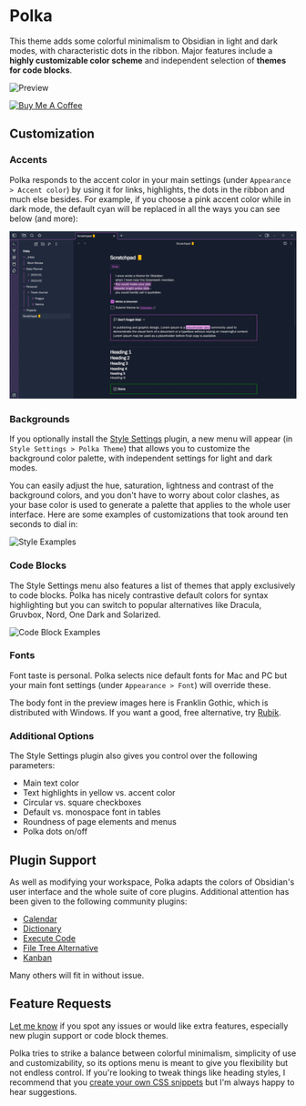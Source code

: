 # Polka

This theme adds some colorful minimalism to Obsidian in light and dark modes, with characteristic dots in the ribbon. Major features include a **highly customizable color scheme** and independent selection of **themes for code blocks**.

![Preview](assets/polka_full_size.png)

<a href="https://www.buymeacoffee.com/callumhackett" target="_blank"><img src="https://cdn.buymeacoffee.com/buttons/v2/default-yellow.png" alt="Buy Me A Coffee" style="height: 60px !important;width: 217px !important;" ></a>

## Customization

### Accents

Polka responds to the accent color in your main settings (under `Appearance > Accent color`) by using it for links, highlights, the dots in the ribbon and much else besides. For example, if you choose a pink accent color while in dark mode, the default cyan will be replaced in all the ways you can see below (and more):

![Color Customization](assets/accent_customization.png)

### Backgrounds

If you optionally install the [Style Settings](https://github.com/mgmeyers/obsidian-style-settings) plugin, a new menu will appear (in `Style Settings > Polka Theme`) that allows you to customize the background color palette, with independent settings for light and dark modes.

You can easily adjust the hue, saturation, lightness and contrast of the background colors, and you don't have to worry about color clashes, as your base color is used to generate a palette that applies to the whole user interface. Here are some examples of customizations that took around ten seconds to dial in:

![Style Examples](assets/background_customization.png)

### Code Blocks

The Style Settings menu also features a list of themes that apply exclusively to code blocks. Polka has nicely contrastive default colors for syntax highlighting but you can switch to popular alternatives like Dracula, Gruvbox, Nord, One Dark and Solarized.

![Code Block Examples](assets/code_examples.png)

### Fonts

Font taste is personal. Polka selects nice default fonts for Mac and PC but your main font settings (under `Appearance > Font`) will override these.

The body font in the preview images here is Franklin Gothic, which is distributed with Windows. If you want a good, free alternative, try [Rubik](https://fonts.google.com/specimen/Rubik).

### Additional Options

The Style Settings plugin also gives you control over the following parameters:

- Main text color
- Text highlights in yellow vs. accent color
- Circular vs. square checkboxes
- Default vs. monospace font in tables
- Roundness of page elements and menus
- Polka dots on/off

## Plugin Support

As well as modifying your workspace, Polka adapts the colors of Obsidian's user interface and the whole suite of core plugins. Additional attention has been given to the following community plugins:

- [Calendar](https://github.com/liamcain/obsidian-calendar-plugin)
- [Dictionary](https://github.com/phibr0/obsidian-dictionary)
- [Execute Code](https://github.com/twibiral/obsidian-execute-code)
- [File Tree Alternative](https://github.com/ozntel/file-tree-alternative)
- [Kanban](https://github.com/mgmeyers/obsidian-kanban)

Many others will fit in without issue.

## Feature Requests

[Let me know](https://github.com/callumhackett/obsidian_polka_theme/issues) if you spot any issues or would like extra features, especially new plugin support or code block themes.

Polka tries to strike a balance between colorful minimalism, simplicity of use and customizability, so its options menu is meant to give you flexibility but not endless control. If you're looking to tweak things like heading styles, I recommend that you [create your own CSS snippets](https://help.obsidian.md/Extending+Obsidian/CSS+snippets) but I'm always happy to hear suggestions.
